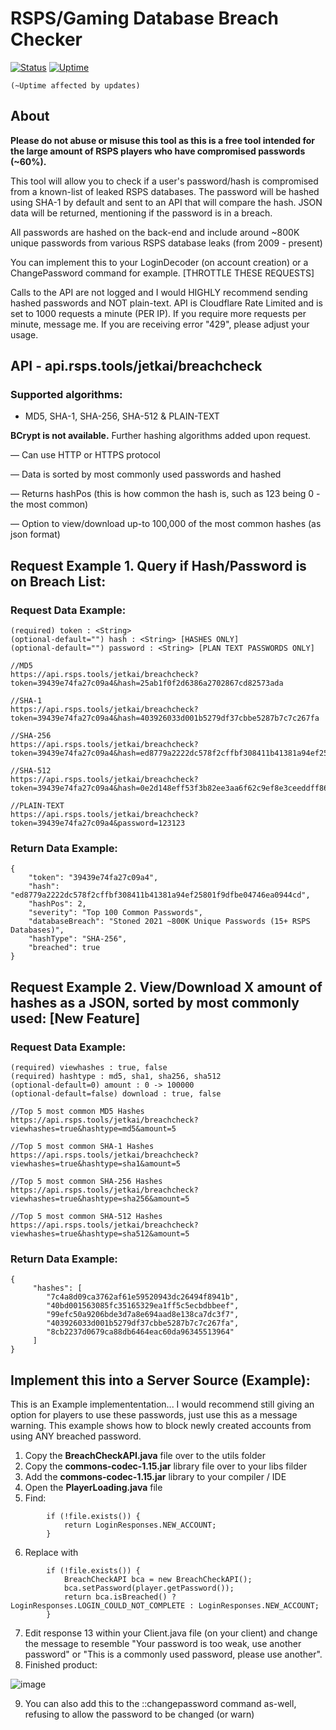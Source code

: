 [up-shield]: https://img.shields.io/uptimerobot/status/m788787797-6044d62f9e978ab17c5fd1b9?style=flat-square
[up-url]: https://api.rsps.tools
[uptime-shield]: https://img.shields.io/uptimerobot/ratio/m788787797-6044d62f9e978ab17c5fd1b9?style=flat-square
[uptime-url]: https://api.rsps.tools

# RSPS/Gaming Database Breach Checker
[![Status][up-shield]][up-url]
[![Uptime][uptime-shield]][uptime-url]

`(~Uptime affected by updates)`

## About

**Please do not abuse or misuse this tool as this is a free tool intended for the large amount of RSPS players who have compromised passwords (~60%).**

This tool will allow you to check if a user's password/hash is compromised from a known-list of leaked RSPS databases.
The password will be hashed using SHA-1 by default and sent to an API that will compare the hash. JSON data will be returned, mentioning if the password is in a breach.

All passwords are hashed on the back-end and include around ~800K unique passwords from various RSPS database leaks (from 2009 - present)

You can implement this to your LoginDecoder (on account creation) or a ChangePassword command for example. [THROTTLE THESE REQUESTS]

Calls to the API are not logged and I would HIGHLY recommend sending hashed passwords and NOT plain-text.
API is Cloudflare Rate Limited and is set to 1000 requests a minute (PER IP). If you require more requests per minute, message me. If you are receiving error "429", please adjust your usage.

## API - api.rsps.tools/jetkai/breachcheck

### Supported algorithms:
- MD5, SHA-1, SHA-256, SHA-512 & PLAIN-TEXT

**BCrypt is not available.** Further hashing algorithms added upon request.

— Can use HTTP or HTTPS protocol

— Data is sorted by most commonly used passwords and hashed

— Returns hashPos (this is how common the hash is, such as 123 being 0 - the most common)

— Option to view/download up-to 100,000 of the most common hashes (as json format)

Request Example 1. Query if Hash/Password is on Breach List:
---
### Request Data Example:
```
(required) token : <String>
(optional-default="") hash : <String> [HASHES ONLY]
(optional-default="") password : <String> [PLAN TEXT PASSWORDS ONLY]

//MD5
https://api.rsps.tools/jetkai/breachcheck?token=39439e74fa27c09a4&hash=25ab1f0f2d6386a2702867cd82573ada

//SHA-1
https://api.rsps.tools/jetkai/breachcheck?token=39439e74fa27c09a4&hash=403926033d001b5279df37cbbe5287b7c7c267fa

//SHA-256
https://api.rsps.tools/jetkai/breachcheck?token=39439e74fa27c09a4&hash=ed8779a2222dc578f2cffbf308411b41381a94ef25801f9dfbe04746ea0944cd

//SHA-512
https://api.rsps.tools/jetkai/breachcheck?token=39439e74fa27c09a4&hash=0e2d148eff53f3b82ee3aa6f62c9ef8e3ceeddff865a733c294db55023b121e81f5ffdde83dc07e274c7389d1e1e430c20d582889a6399c32811fff47f260be6

//PLAIN-TEXT
https://api.rsps.tools/jetkai/breachcheck?token=39439e74fa27c09a4&password=123123
```
### Return Data Example:
```
{
	"token": "39439e74fa27c09a4",
	"hash": "ed8779a2222dc578f2cffbf308411b41381a94ef25801f9dfbe04746ea0944cd",
	"hashPos": 2,
	"severity": "Top 100 Common Passwords",
	"databaseBreach": "Stoned 2021 ~800K Unique Passwords (15+ RSPS Databases)",
	"hashType": "SHA-256",
	"breached": true
}
```

Request Example 2. View/Download X amount of hashes as a JSON, sorted by most commonly used: [New Feature]
---
### Request Data Example:
```
(required) viewhashes : true, false
(required) hashtype : md5, sha1, sha256, sha512
(optional-default=0) amount : 0 -> 100000
(optional-default=false) download : true, false

//Top 5 most common MD5 Hashes
https://api.rsps.tools/jetkai/breachcheck?viewhashes=true&hashtype=md5&amount=5

//Top 5 most common SHA-1 Hashes
https://api.rsps.tools/jetkai/breachcheck?viewhashes=true&hashtype=sha1&amount=5

//Top 5 most common SHA-256 Hashes
https://api.rsps.tools/jetkai/breachcheck?viewhashes=true&hashtype=sha256&amount=5

//Top 5 most common SHA-512 Hashes
https://api.rsps.tools/jetkai/breachcheck?viewhashes=true&hashtype=sha512&amount=5
```
### Return Data Example:
```
{
     "hashes": [
        "7c4a8d09ca3762af61e59520943dc26494f8941b",
        "40bd001563085fc35165329ea1ff5c5ecbdbbeef",
        "99efc50a9206bde3d7a8e694aad8e138ca7dc3f7",
        "403926033d001b5279df37cbbe5287b7c7c267fa",
        "8cb2237d0679ca88db6464eac60da96345513964"
     ]
}
```
Implement this into a Server Source (Example):
---
This is an Example implemententation... I would recommend still giving an option for players to use these passwords, just use this as a message warning. This example shows how to block newly created accounts from using ANY breached password.
1. Copy the **BreachCheckAPI.java** file over to the utils folder
2. Copy the **commons-codec-1.15.jar** library file over to your libs filder
3. Add the **commons-codec-1.15.jar** library to your compiler / IDE
4. Open the **PlayerLoading.java** file
5. Find:
```
		if (!file.exists()) {
			return LoginResponses.NEW_ACCOUNT;
		}
```
6. Replace with
```
		if (!file.exists()) {
			BreachCheckAPI bca = new BreachCheckAPI();
			bca.setPassword(player.getPassword());
			return bca.isBreached() ? LoginResponses.LOGIN_COULD_NOT_COMPLETE : LoginResponses.NEW_ACCOUNT;
		}
```
7. Edit response 13 within your Client.java file (on your client) and change the message to resemble "Your password is too weak, use another password" or "This is a commonly used password, please use another".
8. Finished product:

![image](https://user-images.githubusercontent.com/26250917/126927573-6b1f3ddc-b232-451e-90fd-acead577463d.png)

9. You can also add this to the ::changepassword command as-well, refusing to allow the password to be changed (or warn)
